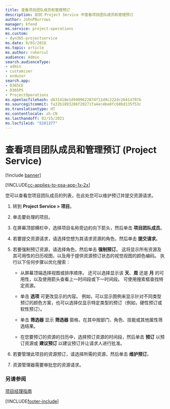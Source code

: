```yaml
---
title: 查看项目团队成员和管理预订
description: 如何 Project Service 中查看项目团队成员和管理预订
author: JohnPBurrows
manager: kfend
ms.service: project-operations
ms.custom:
- dyn365-projectservice
ms.date: 8/03/2018
ms.topic: article
ms.author: ruhercul
audience: Admin
search.audienceType:
- admin
- customizer
- enduser
search.app:
- D365CE
- D365PS
- ProjectOperations
ms.openlocfilehash: d831418e1d9409622874f11d9c222dc26414797b
ms.sourcegitcommit: fa32b1893286f20271fa4ec4be8fc68bd135f53c
ms.translationtype: HT
ms.contentlocale: zh-CN
ms.lasthandoff: 02/15/2021
ms.locfileid: "5281377"
---
```

# <a name="view-project-team-members-and-manage-bookings-project-service"></a>查看项目团队成员和管理预订 (Project Service)

[!include [banner](../includes/psa-now-project-operations.md)]

[!INCLUDE[cc-applies-to-psa-app-1x-2x](../includes/cc-applies-to-psa-app-1x-2x.md)]

您可以查看您项目团队成员的列表，在此处您可以维护预订并提交资源请求。  
  
1.  转到 **Project Service > 项目**。  
  
2.  单击要处理的项目。  
  
3.  在屏幕顶部横栏中，选择项目名称旁边的向下箭头，然后单击 **项目团队成员**。  
  
4.  若要提交资源请求，请选择您想为其请求资源的角色，然后单击 **提交请求**。  
  
5.  若要强制预订资源，请选择角色，然后单击 **强制预订**。 这将显示所有资源及其可用性的日历视图，以及用于提供资源预订状态的视觉视图的颜色编码。 执行以下任何步骤以优化搜索：  
  
    -   从屏幕顶端选择视图或排序顺序。 还可以选择显示该 **天**、**周** 还是 **月** 的可用性，以及使用箭头查看上一时间段或下一时间段。 可使用搜索框查找特定资源。  
  
    -   单击 **选项** 可更改显示的内容。 例如，可以显示图例来显示针对不同类型预订的颜色方案，也可以选择仅显示特定类型的预订（例如，硬性预订或软性预订）。  
  
    -   单击 **筛选器** 显示 **筛选器** 窗格，在其中按部门、角色、技能或其他属性筛选结果。  
  
    -   在您要预订的资源的日历中，选择预订资源的时间段，然后单击 **预订** 以预订资源或 **建议预订** 以建议预订并让请求人进行批准。  
  
6.  若要管理此项目的资源预订，请选择所需的资源，然后单击 **维护预订**。  
  
7.  资源管理器需要审批您的资源请求。  
  
### <a name="see-also"></a>另请参阅  
 [项目经理指南](../psa/project-manager-guide.md)


[!INCLUDE[footer-include](../includes/footer-banner.md)]